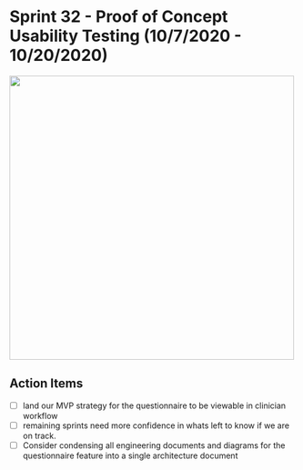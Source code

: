 
# Sprint 32 - Proof of Concept Usability Testing (10/7/2020 - 10/20/2020)

<img src="https://lh6.googleusercontent.com/cRwlUcfjnK-o33CuXz3OHucDuvIarxrVAzswTkaOotH84R9Jb_n87eT59OOHcppb0btRXeWBPIfgk9AFZteOhWqGzaQ__Zz7kt3AgkeEz_ICO7QD9L2hP62l8R2UVu7JifITpczn" width="500">

## Action Items

 - [ ]  land our MVP strategy for the questionnaire to be viewable in clinician workflow
 - [ ] remaining sprints need more confidence in whats left to know if we are on track.
 - [ ] Consider condensing all engineering documents and diagrams for the questionnaire feature into a single architecture document
